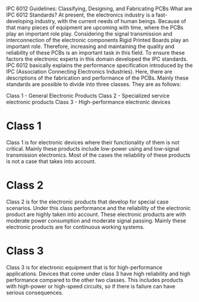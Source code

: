 IPC 6012 Guidelines: Classifying, Designing, and Fabricating PCBs
What are IPC 6012 Standards?
At present, the electronics industry is a fast-developing industry, with the current needs of human beings. Because of that many pieces of equipment are upcoming with time, where the PCBs play an important role play. Considering the signal transmission and interconnection of the electronic components Rigid Printed Boards play an important role. Therefore, increasing and maintaining the quality and reliability of these PCBs is an important task in this field. To ensure these factors the electronic experts in this domain developed the IPC standards. IPC 6012 basically explains the performance specification introduced by the IPC (Association Connecting Electronics Industries). Here, there are descriptions of the fabrication and performance of the PCBs. Mainly these standards are possible to divide into three classes. They are as follows:

Class 1 - General Electronic Products
Class 2 - Specialized service electronic products
Class 3 - High-performance electronic devices

# Class 1
Class 1 is for electronic devices where their functionality of them is not critical. Mainly these products include low-power using and low-signal transmission electronics. 
Most of the cases the reliability of these products is not a case that takes into account.

# Class 2
Class 2 is for the electronic products that develop for special case scenarios. Under this class performance and the reliability of the electronic product are highly taken into account. 
These electronic products are with moderate power consumption and moderate signal passing. 
Mainly these electronic products are for continuous working systems.

# Class 3
Class 3 is for electronic equipment that is for high-performance applications. Devices that come under class 3 have high reliability and high performance compared to the other two classes. 
This includes products with high-power or high-speed circuits, so if there is failure can have serious consequences.
